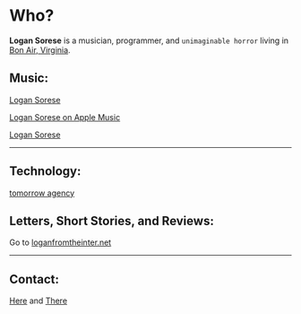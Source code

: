 # Who?

**Logan Sorese** is a musician, programmer, and `unimaginable horror` living in [Bon Air, Virginia](https://en.wikipedia.org/wiki/Bon_Air,_Virginia). 

## Music:

[Logan Sorese](https://logansorese.bandcamp.com/)

[Logan Sorese on Apple Music](https://music.apple.com/us/artist/logan-sorese/1518928225)

[Logan Sorese](https://open.spotify.com/artist/0IcAkBK1nmWtMjAlwtp8bv)

---

## Technology:

[tomorrow agency](https://tomorrowagency.com)

## Letters, Short Stories, and Reviews:

Go to [loganfromtheinter.net](https://loganfromtheinter.net)

---

## Contact:

[Here](mailto:logan@sorese.com) and [There](https://Instagram.com/loganfromtheinternet)
